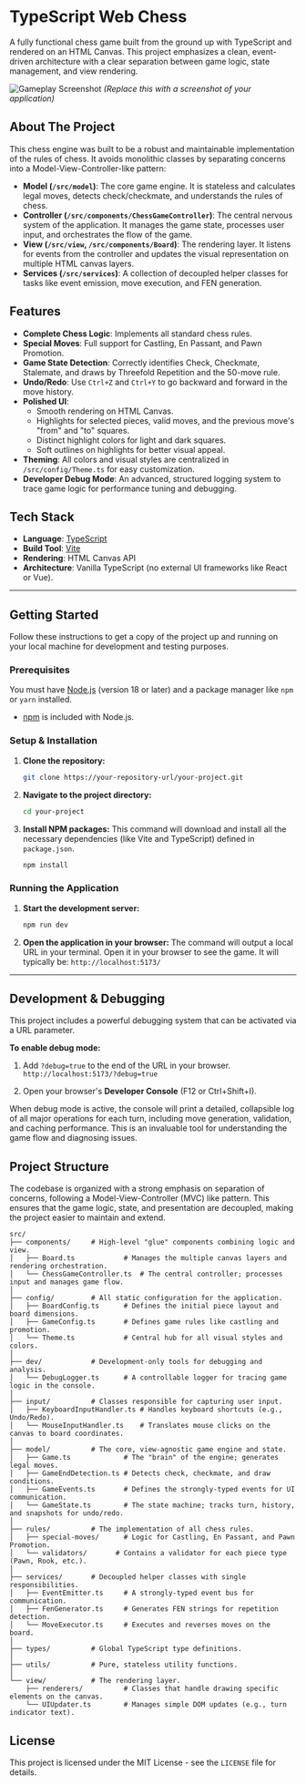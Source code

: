 # TypeScript Web Chess

A fully functional chess game built from the ground up with TypeScript and rendered on an HTML Canvas. This project emphasizes a clean, event-driven architecture with a clear separation between game logic, state management, and view rendering.

![Gameplay Screenshot](./screenshot.png)
*(Replace this with a screenshot of your application)*

## About The Project

This chess engine was built to be a robust and maintainable implementation of the rules of chess. It avoids monolithic classes by separating concerns into a Model-View-Controller-like pattern:

*   **Model (`/src/model`)**: The core game engine. It is stateless and calculates legal moves, detects check/checkmate, and understands the rules of chess.
*   **Controller (`/src/components/ChessGameController`)**: The central nervous system of the application. It manages the game state, processes user input, and orchestrates the flow of the game.
*   **View (`/src/view`, `/src/components/Board`)**: The rendering layer. It listens for events from the controller and updates the visual representation on multiple HTML canvas layers.
*   **Services (`/src/services`)**: A collection of decoupled helper classes for tasks like event emission, move execution, and FEN generation.

## Features

*   **Complete Chess Logic**: Implements all standard chess rules.
*   **Special Moves**: Full support for Castling, En Passant, and Pawn Promotion.
*   **Game State Detection**: Correctly identifies Check, Checkmate, Stalemate, and draws by Threefold Repetition and the 50-move rule.
*   **Undo/Redo**: Use `Ctrl+Z` and `Ctrl+Y` to go backward and forward in the move history.
*   **Polished UI**:
    *   Smooth rendering on HTML Canvas.
    *   Highlights for selected pieces, valid moves, and the previous move's "from" and "to" squares.
    *   Distinct highlight colors for light and dark squares.
    *   Soft outlines on highlights for better visual appeal.
*   **Theming**: All colors and visual styles are centralized in `/src/config/Theme.ts` for easy customization.
*   **Developer Debug Mode**: An advanced, structured logging system to trace game logic for performance tuning and debugging.

## Tech Stack

*   **Language**: [TypeScript](https://www.typescriptlang.org/)
*   **Build Tool**: [Vite](https://vitejs.dev/)
*   **Rendering**: HTML Canvas API
*   **Architecture**: Vanilla TypeScript (no external UI frameworks like React or Vue).

---

## Getting Started

Follow these instructions to get a copy of the project up and running on your local machine for development and testing purposes.

### Prerequisites

You must have [Node.js](https://nodejs.org/) (version 18 or later) and a package manager like `npm` or `yarn` installed.

*   [npm](https://www.npmjs.com/get-npm) is included with Node.js.

### Setup & Installation

1.  **Clone the repository:**
    ```sh
    git clone https://your-repository-url/your-project.git
    ```

2.  **Navigate to the project directory:**
    ```sh
    cd your-project
    ```

3.  **Install NPM packages:**
    This command will download and install all the necessary dependencies (like Vite and TypeScript) defined in `package.json`.
    ```sh
    npm install
    ```

### Running the Application

1.  **Start the development server:**
    ```sh
    npm run dev
    ```

2.  **Open the application in your browser:**
    The command will output a local URL in your terminal. Open it in your browser to see the game. It will typically be:
    `http://localhost:5173/`

---

## Development & Debugging

This project includes a powerful debugging system that can be activated via a URL parameter.

**To enable debug mode:**

1.  Add `?debug=true` to the end of the URL in your browser.
    `http://localhost:5173/?debug=true`

2.  Open your browser's **Developer Console** (F12 or Ctrl+Shift+I).

When debug mode is active, the console will print a detailed, collapsible log of all major operations for each turn, including move generation, validation, and caching performance. This is an invaluable tool for understanding the game flow and diagnosing issues.

## Project Structure

The codebase is organized with a strong emphasis on separation of concerns, following a Model-View-Controller (MVC) like pattern. This ensures that the game logic, state, and presentation are decoupled, making the project easier to maintain and extend.

```
src/
├── components/     # High-level "glue" components combining logic and view.
│   ├── Board.ts            # Manages the multiple canvas layers and rendering orchestration.
│   └── ChessGameController.ts  # The central controller; processes input and manages game flow.
│
├── config/         # All static configuration for the application.
│   ├── BoardConfig.ts      # Defines the initial piece layout and board dimensions.
│   ├── GameConfig.ts       # Defines game rules like castling and promotion.
│   └── Theme.ts            # Central hub for all visual styles and colors.
│
├── dev/            # Development-only tools for debugging and analysis.
│   └── DebugLogger.ts      # A controllable logger for tracing game logic in the console.
│
├── input/          # Classes responsible for capturing user input.
│   ├── KeyboardInputHandler.ts # Handles keyboard shortcuts (e.g., Undo/Redo).
│   └── MouseInputHandler.ts    # Translates mouse clicks on the canvas to board coordinates.
│
├── model/          # The core, view-agnostic game engine and state.
│   ├── Game.ts             # The "brain" of the engine; generates legal moves.
│   ├── GameEndDetection.ts # Detects check, checkmate, and draw conditions.
│   ├── GameEvents.ts       # Defines the strongly-typed events for UI communication.
│   └── GameState.ts        # The state machine; tracks turn, history, and snapshots for undo/redo.
│
├── rules/          # The implementation of all chess rules.
│   ├── special-moves/      # Logic for Castling, En Passant, and Pawn Promotion.
│   └── validators/       # Contains a validator for each piece type (Pawn, Rook, etc.).
│
├── services/       # Decoupled helper classes with single responsibilities.
│   ├── EventEmitter.ts     # A strongly-typed event bus for communication.
│   ├── FenGenerator.ts     # Generates FEN strings for repetition detection.
│   └── MoveExecutor.ts     # Executes and reverses moves on the board.
│
├── types/          # Global TypeScript type definitions.
│
├── utils/          # Pure, stateless utility functions.
│
└── view/           # The rendering layer.
    ├── renderers/          # Classes that handle drawing specific elements on the canvas.
    └── UIUpdater.ts        # Manages simple DOM updates (e.g., turn indicator text).
```

## License

This project is licensed under the MIT License - see the `LICENSE` file for details.
